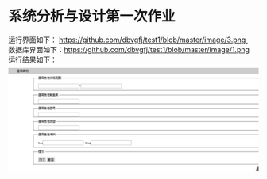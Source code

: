 # 系统分析与设计第一次作业
运行界面如下：
https://github.com/dbvgfj/test1/blob/master/image/3.png   </br>
数据库界面如下：https://github.com/dbvgfj/test1/blob/master/image/1.png  </br>
运行结果如下：![image](https://github.com/dbvgfj/test1/blob/master/image/3.png)


